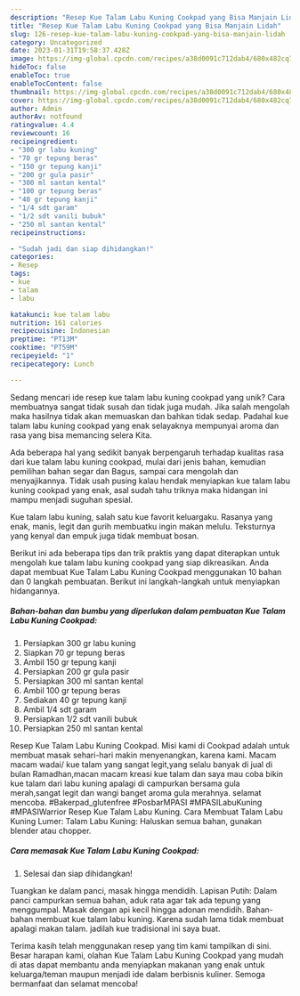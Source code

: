 ```yaml
---
description: "Resep Kue Talam Labu Kuning Cookpad yang Bisa Manjain Lidah"
title: "Resep Kue Talam Labu Kuning Cookpad yang Bisa Manjain Lidah"
slug: 126-resep-kue-talam-labu-kuning-cookpad-yang-bisa-manjain-lidah
category: Uncategorized
date: 2023-01-31T19:58:37.428Z
image: https://img-global.cpcdn.com/recipes/a38d0091c712dab4/680x482cq70/kue-talam-labu-kuning-cookpad-foto-resep-utama.jpg
hideToc: false
enableToc: true
enableTocContent: false
thumbnail: https://img-global.cpcdn.com/recipes/a38d0091c712dab4/680x482cq70/kue-talam-labu-kuning-cookpad-foto-resep-utama.jpg
cover: https://img-global.cpcdn.com/recipes/a38d0091c712dab4/680x482cq70/kue-talam-labu-kuning-cookpad-foto-resep-utama.jpg
author: Admin
authorAv: notfound
ratingvalue: 4.4
reviewcount: 16
recipeingredient:
- "300 gr labu kuning"
- "70 gr tepung beras"
- "150 gr tepung kanji"
- "200 gr gula pasir"
- "300 ml santan kental"
- "100 gr tepung beras"
- "40 gr tepung kanji"
- "1/4 sdt garam"
- "1/2 sdt vanili bubuk"
- "250 ml santan kental"
recipeinstructions:

- "Sudah jadi dan siap dihidangkan!"
categories:
- Resep
tags:
- kue
- talam
- labu

katakunci: kue talam labu 
nutrition: 161 calories
recipecuisine: Indonesian
preptime: "PT13M"
cooktime: "PT59M"
recipeyield: "1"
recipecategory: Lunch

---
```





Sedang mencari ide resep kue talam labu kuning cookpad yang unik? Cara membuatnya sangat tidak susah dan tidak juga mudah. Jika salah mengolah maka hasilnya tidak akan memuaskan dan bahkan tidak sedap. Padahal kue talam labu kuning cookpad yang enak selayaknya mempunyai aroma dan rasa yang bisa memancing selera Kita.





Ada beberapa hal yang sedikit banyak berpengaruh terhadap kualitas rasa dari kue talam labu kuning cookpad, mulai dari jenis bahan, kemudian pemilihan bahan segar dan Bagus, sampai cara mengolah dan menyajikannya. Tidak usah pusing kalau hendak menyiapkan kue talam labu kuning cookpad yang enak,      asal sudah tahu triknya maka hidangan ini mampu menjadi suguhan spesial.














Kue talam labu kuning, salah satu kue favorit keluargaku. Rasanya yang enak, manis, legit dan gurih membuatku ingin makan melulu. Teksturnya yang kenyal dan empuk juga tidak membuat bosan.






Berikut ini ada beberapa tips dan trik praktis yang dapat diterapkan untuk mengolah kue talam labu kuning cookpad yang siap dikreasikan. Anda dapat membuat Kue Talam Labu Kuning Cookpad menggunakan 10 bahan dan 0 langkah pembuatan. Berikut ini langkah-langkah untuk menyiapkan hidangannya.

<!--inarticleads1-->

##### Bahan-bahan dan bumbu yang diperlukan dalam pembuatan Kue Talam Labu Kuning Cookpad:

1. Persiapkan 300 gr labu kuning
1. Siapkan 70 gr tepung beras
1. Ambil 150 gr tepung kanji
1. Persiapkan 200 gr gula pasir
1. Persiapkan 300 ml santan kental
1. Ambil 100 gr tepung beras
1. Sediakan 40 gr tepung kanji
1. Ambil 1/4 sdt garam
1. Persiapkan 1/2 sdt vanili bubuk
1. Persiapkan 250 ml santan kental


Resep Kue Talam Labu Kuning Cookpad. Misi kami di Cookpad adalah untuk membuat masak sehari-hari makin menyenangkan, karena kami. Macam macam wadai/ kue talam yang sangat legit,yang selalu banyak di jual di bulan Ramadhan,macan macam kreasi kue talam dan saya mau coba bikin kue talam dari labu kuning apalagi di campurkan bersama gula merah,sangat legit dan wangi banget aroma gula merahnya. selamat mencoba. #Bakerpad_glutenfree #PosbarMPASI #MPASILabuKuning #MPASIWarrior Resep Kue Talam Labu Kuning. Cara Membuat Talam Labu Kuning Lumer: Talam Labu Kuning: Haluskan semua bahan, gunakan blender atau chopper. 

<!--inarticleads2-->

##### Cara memasak Kue Talam Labu Kuning Cookpad:


1. Selesai dan siap dihidangkan!

Tuangkan ke dalam panci, masak hingga mendidih. Lapisan Putih: Dalam panci campurkan semua bahan, aduk rata agar tak ada tepung yang menggumpal. Masak dengan api kecil hingga adonan mendidih. Bahan-bahan membuat kue talam labu kuning. Karena sudah lama tidak membuat apalagi makan talam. jadilah kue tradisional ini saya buat. 

Terima kasih telah menggunakan resep yang tim kami tampilkan di sini. Besar harapan kami, olahan Kue Talam Labu Kuning Cookpad yang mudah di atas dapat membantu anda menyiapkan makanan yang enak untuk keluarga/teman maupun menjadi ide dalam berbisnis kuliner. Semoga bermanfaat dan selamat mencoba!
